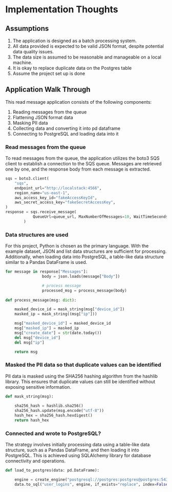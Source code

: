 # Implementation Thoughts

## Assumptions
1. The application is designed as a batch processing system.
2. All data provided is expected to be valid JSON format, despite potential data quality issues.
3. The data size is assumed to be reasonable and manageable on a local machine.
4. It is okay to replace duplicate data on the Postgres table
5. Assume the project set up is done

## Application Walk Through
This read message application consists of the following components:
1. Reading messages from the queue
2. Flattening JSON format data
3. Masking PII data
4. Collecting data and converting it into pd dataframe
5. Connecting to PostgreSQL and loading data into it

### Read messages from the queue
To read messages from the queue, the application utilizes the boto3 SQS client to establish a connection to the SQS queue. Messages are retrieved one by one, and the response body from each message is extracted.
```python
sqs = boto3.client(
    "sqs",
    endpoint_url="http://localstack:4566",
    region_name="us-east-1",
    aws_access_key_id="fakeAccessKeyId",
    aws_secret_access_key="fakeSecretAccessKey",
)
response = sqs.receive_message(
            QueueUrl=queue_url, MaxNumberOfMessages=10, WaitTimeSeconds=10
        )
```

### Data structures are used
For this project, Python is chosen as the primary language. With the example dataset, JSON and list data structures are sufficient for processing. Additionally, when loading data into PostgreSQL, a table-like data structure similar to a Pandas DataFrame is used.
```python
for message in response["Messages"]:
                body = json.loads(message["Body"])

                # process message
                processed_msg = process_message(body)
                
def process_message(msg: dict):

    masked_device_id = mask_string(msg["device_id"])
    masked_ip = mask_string((msg["ip"]))

    msg["masked_device_id"] = masked_device_id
    msg["masked_ip"] = masked_ip
    msg["create_date"] = str(date.today())
    del msg["device_id"]
    del msg["ip"]

    return msg
```

### Masked the PII data so that duplicate values can be identified
PII data is masked using the SHA256 hashing algorithm from the hashlib library. This ensures that duplicate values can still be identified without exposing sensitive information.
```python
def mask_string(msg):
    
    sha256_hash = hashlib.sha256()
    sha256_hash.update(msg.encode("utf-8"))
    hash_hex = sha256_hash.hexdigest()
    return hash_hex
```

### Connected and wrote to PostgreSQL?
The strategy involves initially processing data using a table-like data structure, such as a Pandas DataFrame, and then loading it into PostgreSQL. This is achieved using SQLAlchemy library for database connectivity and operations.
```python 
def load_to_postgres(data: pd.DataFrame):

    engine = create_engine("postgresql://postgres:postgres@postgres:5432/postgres")
    data.to_sql("user_logins", engine, if_exists="replace", index=False)
```

